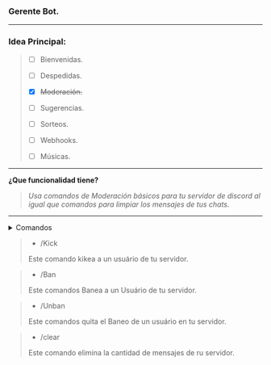 ### **Gerente Bot.**
---

### Idea Principal:

> - [ ]  Bienvenidas.
>
> - [ ] Despedidas.
>
> - [x] ~~Moderación.~~
>
> - [ ] Sugerencias.
>
> - [ ] Sorteos.
>
> - [ ] Webhooks.
>
> - [ ] Músicas.

---

**¿Que funcionalidad tiene?**

> _Usa comandos de Moderación básicos para tu servidor de discord al igual que comandos para limpiar los mensajes de tus chats._ 

---

<details><summary> Comandos </summary>

<p>

> + /Kick
>
>
>
> Este comando kikea a un usuário de tu servidor.
>
>
  
</p>

</details>

> + /Kick
> 
> Este comando kikea a un usuário de tu servidor.
> 

 
> + /Ban
> 
> Este comandos Banea a un Usuário de tu servidor.

> + /Unban
>
> Este comandos quita el Baneo de un usuário en tu servidor.

> + /clear
>
> Este comando elimina la cantidad de mensajes de ru servidor.


